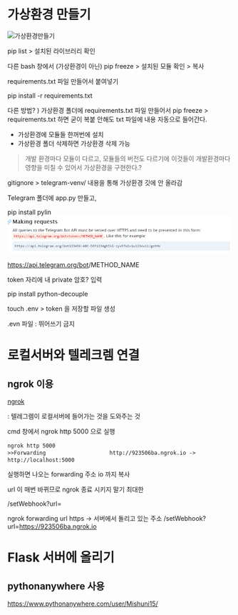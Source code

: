 # 가상환경 만들기

![가상환경만들기](C:\Users\student\Desktop\til\image\가상환경만들기.PNG)

pip list  > 설치된 라이브러리 확인

다른 bash 창에서 (가상환경이 아닌) pip freeze > 설치된 모듈 확인 > 복사

requirements.txt 파일 만들어서 붙여넣기

pip install -r requirements.txt

다른 방법? ) 가상환경 폴더에 requirements.txt 파일 만들어서  pip freeze > requirements.txt 하면 굳이 복붙 안해도 txt 파일에 내용 자동으로 들어간다.

- 가상환경에 모듈들 한꺼번에 설치
- 가상환경 폴더 삭제하면 가상환경 삭제 가능

> 개발 환경마다 모듈이 다르고, 모듈들의 버전도 다르기에 이것들이 개발환경마다 영향을 미칠 수 있어서 가상환경을 구현한다.?



gitignore > telegram-venv/ 내용을 통해 가상환경 깃에 안 올라감

Telegram 폴더에 app.py 만들고,

pip install pylin![챗봇사용법](image/챗봇사용법.PNG)

https://api.telegram.org/bot<token>/METHOD_NAME

token 자리에 내 private 암호? 입력



pip install python-decouple



touch .env  > token 을 저장할 파일 생성

.evn 파일 : 뛰어쓰기 금지



# 로컬서버와 텔레크렘 연결

## ngrok 이용

[ngrok](https://ngrok.com/download)

: 텔레그렘이 로컬서버에 들어가는 것을 도와주는 것

cmd 창에서 ngrok http 5000 으로 실행

```
ngrok http 5000
>>Forwarding                    http://923506ba.ngrok.io -> http://localhost:5000  
```

실행하면 나오는 forwarding 주소 io 까지 복사

url 이 매번 바뀌므로 ngrok 종료 시키지 말기 최대한

/setWebhook?url=<ngrok forwarding url https>

ngrok forwarding url https -> 서버에서 돌리고 있는 주소
/setWebhook?url=https://923506ba.ngrok.io



# Flask 서버에 올리기

## pythonanywhere 사용

https://www.pythonanywhere.com/user/Mishuni15/

